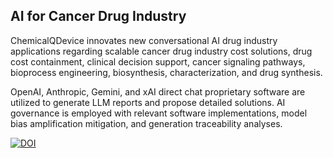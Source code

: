 ## AI for Cancer Drug Industry

 
ChemicalQDevice innovates new conversational AI drug industry applications regarding scalable cancer drug industry cost solutions, drug cost containment, clinical decision support, cancer signaling pathways, bioprocess engineering, biosynthesis, characterization, and drug synthesis. 

OpenAI, Anthropic, Gemini, and xAI direct chat proprietary software are utilized to generate LLM reports and propose detailed solutions. AI governance is employed with relevant software implementations, model bias amplification mitigation, and generation traceability analyses. 

  


[![DOI](https://zenodo.org/badge/DOI/10.5281/zenodo.13273141.svg)](https://doi.org/10.5281/zenodo.13273141)


